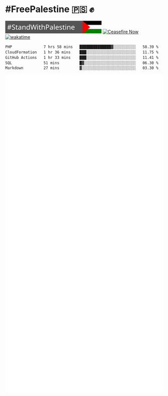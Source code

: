 # #FreePalestine 🇵🇸 ✊

[![github](https://raw.githubusercontent.com/saedyousef/StandWithPalestine/main/badges/flat/StandWithPalestine.svg)](https://github.com/saedyousef/StandWithPalestine)
[![Ceasefire Now](https://badge.techforpalestine.org/default)](https://techforpalestine.org/learn-more)
[![wakatime](https://wakatime.com/badge/user/03bf07e2-4c78-4826-8603-8922f0241061.svg)](https://wakatime.com/@03bf07e2-4c78-4826-8603-8922f0241061)
<!-- [![committers.top badge](https://user-badge.committers.top/jordan_private/saedyousef.svg)](https://user-badge.committers.top/jordan_private/saedyousef) -->

<!-- ![Profile Views](https://visitor-badge.glitch.me/badge?page_id=saedyousef.saedyousef&left_color=grey&right_color=blue&left_text=👀+Profile+Views) -->



<!-- <img src="https://github-readme-stats.vercel.app/api?username=saedyousef&show_icons=true&count_private=true" width="100%" /> --> 

<!--START_SECTION:waka-->

```txt
PHP              7 hrs 58 mins   ██████████████▓░░░░░░░░░░   58.39 %
CloudFormation   1 hr 36 mins    ███░░░░░░░░░░░░░░░░░░░░░░   11.75 %
GitHub Actions   1 hr 33 mins    ███░░░░░░░░░░░░░░░░░░░░░░   11.41 %
SQL              51 mins         █▓░░░░░░░░░░░░░░░░░░░░░░░   06.30 %
Markdown         27 mins         ▓░░░░░░░░░░░░░░░░░░░░░░░░   03.30 %
```

<!--END_SECTION:waka-->
    
<!-- ![github contribution grid snake animation](https://raw.githubusercontent.com/saedyousef/saedyousef/output/github-contribution-grid-snake.svg) -->


![Metrics](./github-metrics.svg)